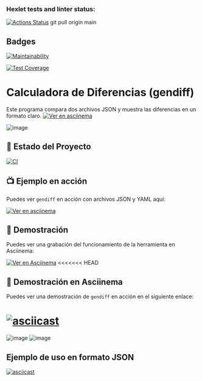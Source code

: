 ### Hexlet tests and linter status:
[![Actions Status](https://github.com/JavierQuinan/fullstack-javascript-project-103/actions/workflows/hexlet-check.yml/badge.svg)](https://github.com/JavierQuinan/fullstack-javascript-project-103/actions)
git pull origin main

## Badges

[![Maintainability](https://api.codeclimate.com/v1/badges/0f72551e0c2594460fde/maintainability)](https://codeclimate.com/github/JavierQuinan/fullstack-javascript-project-103/maintainability)

[![Test Coverage](https://api.codeclimate.com/v1/badges/0f72551e0c2594460fde/test_coverage)](https://codeclimate.com/github/JavierQuinan/fullstack-javascript-project-103/test_coverage)

# Calculadora de Diferencias (gendiff)

Este programa compara dos archivos JSON y muestra las diferencias en un formato claro.
 [![Ver en asciinema](https://asciinema.org/a/EKCGkbocTvhFCBSKtHd4HFCZG.svg)](https://asciinema.org/a/EKCGkbocTvhFCBSKtHd4HFCZG)
 
![image](https://github.com/user-attachments/assets/b72b0a7c-d94b-45ef-a375-16400284ea5d)

## 🚀 Estado del Proyecto

[![CI](https://github.com/JavierQuinan/fullstack-javascript-project-103/actions/workflows/hexlet-check.yml/badge.svg)](https://github.com/JavierQuinan/fullstack-javascript-project-103/actions)

## 📺 Ejemplo en acción

Puedes ver `gendiff` en acción con archivos JSON y YAML aquí:

[![Ver en asciinema](https://asciinema.org/a/JiG9ulhhpaOzkSO07TsbNtORW.svg)](https://asciinema.org/a/JiG9ulhhpaOzkSO07TsbNtORW)


## 🎥 Demostración

Puedes ver una grabación del funcionamiento de la herramienta en Asciinema:

[![Ver en Asciinema](https://asciinema.org/a/tkK7hhYV73qeVjdQa9dmGooVh.svg)](https://asciinema.org/a/tkK7hhYV73qeVjdQa9dmGooVh)
<<<<<<< HEAD


## 🎥 Demostración en Asciinema

Puedes ver una demostración de `gendiff` en acción en el siguiente enlace:

[![asciicast](https://asciinema.org/a/i2cuEArSeYNdtKplUnxnKoaKd.svg)](https://asciinema.org/a/i2cuEArSeYNdtKplUnxnKoaKd)
=======

![image](https://github.com/user-attachments/assets/3889eb3c-ca9e-4aac-bdb2-9ba3a6b80037)
![image](https://github.com/user-attachments/assets/1e55772c-3978-4852-8c6b-06cbbb4d2097)

## Ejemplo de uso en formato JSON

[![asciicast](https://asciinema.org/a/5cDuAwF4pBK0HOOwEQGBBmGNR.svg)](https://asciinema.org/a/5cDuAwF4pBK0HOOwEQGBBmGNR)

